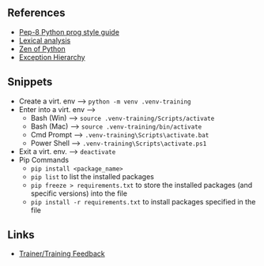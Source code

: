## References
* [Pep-8  Python prog style guide](https://peps.python.org/pep-0008/)
* [Lexical analysis](https://docs.python.org/3/reference/lexical_analysis.html#lexical-analysis)
* [Zen of Python](https://peps.python.org/pep-0020/)
* [Exception Hierarchy](https://docs.python.org/3/library/exceptions.html#exception-hierarchy)

## Snippets
* Create a virt. env --> `python -m venv .venv-training`
* Enter into a virt. env --> 
    * Bash (Win) --> `source .venv-training/Scripts/activate`
    * Bash (Mac) --> `source .venv-training/bin/activate`
    * Cmd Prompt --> `.venv-training\Scripts\activate.bat`
    * Power Shell --> `.venv-training\Scripts\activate.ps1`
* Exit a virt. env. --> `deactivate`
* Pip Commands
    * `pip install <package_name>`
    * `pip list` to list the installed packages
    * `pip freeze > requirements.txt` to store the installed packages (and specific versions) into the file
    * `pip install -r requirements.txt` to install packages specified in the file

## Links
* [Trainer/Training Feedback](https://forms.gle/e5txJ6TQftBp6hQz9)
